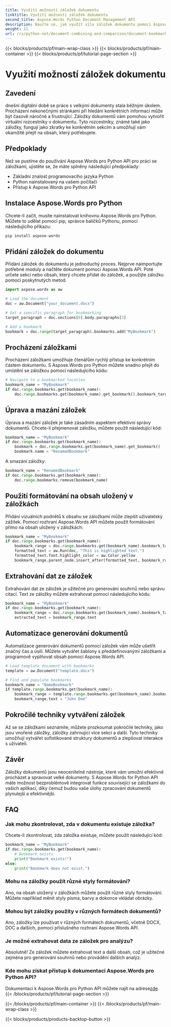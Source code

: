 ```yaml
---
title: Využití možností záložek dokumentu
linktitle: Využití možností záložek dokumentu
second_title: Aspose.Words Python Document Management API
description: Naučte se, jak využít sílu záložek dokumentu pomocí Aspose.Words pro Python. Vytvářejte, spravujte a procházejte záložky pomocí podrobných průvodců a příkladů kódu.
weight: 11
url: /cs/python-net/document-combining-and-comparison/document-bookmarks/
---
```


{{< blocks/products/pf/main-wrap-class >}}
{{< blocks/products/pf/main-container >}}
{{< blocks/products/pf/tutorial-page-section >}}

# Využití možností záložek dokumentu


## Zavedení

dnešní digitální době se práce s velkými dokumenty stala běžným úkolem. Procházení nekonečnými stránkami při hledání konkrétních informací může být časově náročné a frustrující. Záložky dokumentů vám pomohou vytvořit virtuální rozcestníky v dokumentu. Tyto rozcestníky, známé také jako záložky, fungují jako zkratky ke konkrétním sekcím a umožňují vám okamžitě přejít na obsah, který potřebujete.

## Předpoklady

Než se pustíme do používání Aspose.Words pro Python API pro práci se záložkami, ujistěte se, že máte splněny následující předpoklady:

- Základní znalost programovacího jazyka Python
- Python nainstalovaný na vašem počítači
- Přístup k Aspose.Words pro Python API

## Instalace Aspose.Words pro Python

Chcete-li začít, musíte nainstalovat knihovnu Aspose.Words pro Python. Můžete to udělat pomocí pip, správce balíčků Pythonu, pomocí následujícího příkazu:

```python
pip install aspose-words
```

## Přidání záložek do dokumentu

Přidání záložek do dokumentu je jednoduchý proces. Nejprve naimportujte potřebné moduly a načtěte dokument pomocí Aspose.Words API. Poté určete sekci nebo obsah, který chcete přidat do záložek, a použijte záložku pomocí poskytnutých metod.

```python
import aspose.words as aw

# Load the document
doc = aw.Document("your_document.docx")

# Get a specific paragraph for bookmarking
target_paragraph = doc.sections[0].body.paragraphs[3]

# Add a bookmark
bookmark = doc.range(target_paragraph).bookmarks.add("MyBookmark")
```

## Procházení záložkami

Procházení záložkami umožňuje čtenářům rychlý přístup ke konkrétním částem dokumentu. S Aspose.Words pro Python můžete snadno přejít do umístění se záložkou pomocí následujícího kódu:

```python
# Navigate to a bookmarked location
bookmark_name = "MyBookmark"
if doc.range.bookmarks.get(bookmark_name):
    doc.range.bookmarks.get(bookmark_name).get_bookmark().bookmark_target.get_node().scroll_into_view()
```

## Úprava a mazání záložek

Úprava a mazání záložek je také zásadním aspektem efektivní správy dokumentů. Chcete-li přejmenovat záložku, můžete použít následující kód:

```python
bookmark_name = "MyBookmark"
if doc.range.bookmarks.get(bookmark_name):
    bookmark = doc.range.bookmarks.get(bookmark_name).get_bookmark()
    bookmark.name = "RenamedBookmark"
```

A smazání záložky:

```python
bookmark_name = "RenamedBookmark"
if doc.range.bookmarks.get(bookmark_name):
    doc.range.bookmarks.remove(bookmark_name)
```

## Použití formátování na obsah uložený v záložkách

Přidání vizuálních podnětů k obsahu se záložkami může zlepšit uživatelský zážitek. Pomocí rozhraní Aspose.Words API můžete použít formátování přímo na obsah uložený v záložkách:

```python
bookmark_name = "MyBookmark"
if doc.range.bookmarks.get(bookmark_name):
    bookmark_range = doc.range.bookmarks.get(bookmark_name).bookmark_target
    formatted_text = aw.Run(doc, "This is highlighted text.")
    formatted_text.font.highlight_color = aw.Color.yellow
    bookmark_range.parent_node.insert_after(formatted_text, bookmark_range)
```

## Extrahování dat ze záložek

Extrahování dat ze záložek je užitečné pro generování souhrnů nebo správu citací. Text ze záložky můžete extrahovat pomocí následujícího kódu:

```python
bookmark_name = "MyBookmark"
if doc.range.bookmarks.get(bookmark_name):
    bookmark_range = doc.range.bookmarks.get(bookmark_name).bookmark_target
    extracted_text = bookmark_range.text
```

## Automatizace generování dokumentů

Automatizace generování dokumentů pomocí záložek vám může ušetřit značný čas a úsilí. Můžete vytvářet šablony s předdefinovanými záložkami a programově vyplňovat obsah pomocí Aspose.Words API.

```python
# Load template document with bookmarks
template = aw.Document("template.docx")

# Find and populate bookmarks
bookmark_name = "NameBookmark"
if template.range.bookmarks.get(bookmark_name):
    bookmark_range = template.range.bookmarks.get(bookmark_name).bookmark_target
    bookmark_range.text = "John Doe"
```

## Pokročilé techniky vytváření záložek

Až se se záložkami seznámíte, můžete prozkoumat pokročilé techniky, jako jsou vnořené záložky, záložky zahrnující více sekcí a další. Tyto techniky umožňují vytvářet sofistikované struktury dokumentů a zlepšovat interakce s uživateli.

## Závěr

Záložky dokumentů jsou neocenitelné nástroje, které vám umožní efektivně procházet a spravovat velké dokumenty. S Aspose.Words for Python API máte možnost bezproblémově integrovat funkce související se záložkami do vašich aplikací, díky čemuž budou vaše úlohy zpracování dokumentů plynulejší a efektivnější.

## FAQ

### Jak mohu zkontrolovat, zda v dokumentu existuje záložka?

Chcete-li zkontrolovat, zda záložka existuje, můžete použít následující kód:

```python
bookmark_name = "MyBookmark"
if doc.range.bookmarks.get(bookmark_name):
    # Bookmark exists
    print("Bookmark exists!")
else:
    print("Bookmark does not exist.")
```

### Mohu na záložky použít různé styly formátování?

Ano, na obsah uložený v záložkách můžete použít různé styly formátování. Můžete například měnit styly písma, barvy a dokonce vkládat obrázky.

### Mohou být záložky použity v různých formátech dokumentů?

Ano, záložky lze používat v různých formátech dokumentů, včetně DOCX, DOC a dalších, pomocí příslušného rozhraní Aspose.Words API.

### Je možné extrahovat data ze záložek pro analýzu?

Absolutně! Ze záložek můžete extrahovat text a další obsah, což je užitečné zejména pro generování souhrnů nebo provádění dalších analýz.

### Kde mohu získat přístup k dokumentaci Aspose.Words pro Python API?

 Dokumentaci k Aspose.Words pro Python API můžete najít na adrese[zde](https://reference.aspose.com/words/python-net/).
{{< /blocks/products/pf/tutorial-page-section >}}

{{< /blocks/products/pf/main-container >}}
{{< /blocks/products/pf/main-wrap-class >}}

{{< blocks/products/products-backtop-button >}}
